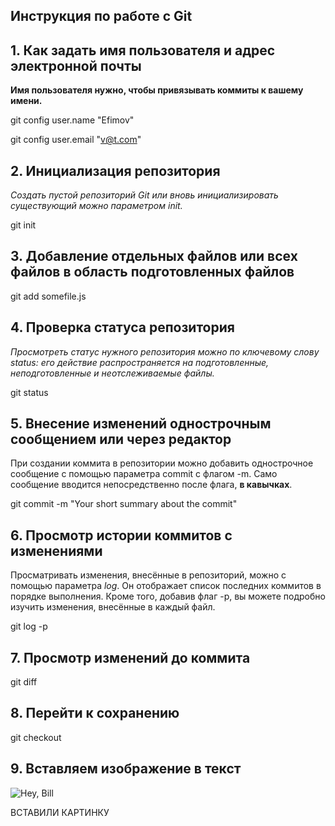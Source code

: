 ## Инструкция по работе с Git

## 1. Как задать имя пользователя и адрес электронной почты

**Имя пользователя нужно, чтобы привязывать коммиты к вашему имени.**

git config user.name "Efimov"

git config user.email "v@t.com"

## 2. Инициализация репозитория

*Создать пустой репозиторий Git или вновь инициализировать существующий можно параметром init.*

git init

## 3. Добавление отдельных файлов или всех файлов в область подготовленных файлов

git add somefile.js

## 4. Проверка статуса репозитория

*Просмотреть статус нужного репозитория можно по ключевому слову status: его действие распространяется на подготовленные, неподготовленные и неотслеживаемые файлы.*

git status

## 5. Внесение изменений однострочным сообщением или через редактор

При создании коммита в репозитории можно добавить однострочное сообщение с помощью параметра commit с флагом -m. Само сообщение вводится непосредственно после флага, **в кавычках**.

git commit -m "Your short summary about the commit"

## 6. Просмотр истории коммитов с изменениями

Просматривать изменения, внесённые в репозиторий, можно с помощью параметра *log*. Он отображает список последних коммитов в порядке выполнения. Кроме того, добавив флаг -p, вы можете подробно изучить изменения, внесённые в каждый файл.

git log -p

## 7. Просмотр изменений до коммита

git diff

## 8. Перейти к сохранению

git checkout

## 9. Вставляем изображение в текст

![Hey, Bill](cat1.jpg)

ВСТАВИЛИ КАРТИНКУ

